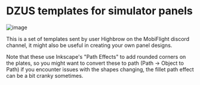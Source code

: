 # DZUS templates for simulator panels

![image](https://user-images.githubusercontent.com/2587818/174768851-924dc089-c90a-4f75-87a2-794eae7e1a16.png)

This is a set of templates sent by user Highbrow on the MobiFlight discord channel, it might also be useful in creating your own panel designs.

Note that these use Inkscape's "Path Effects" to add rounded corners on the plates, so you might want to convert these to path (Path -> Object to Path)  if you encounter
issues with the shapes changing, the fillet path effect can be a bit cranky sometimes.

